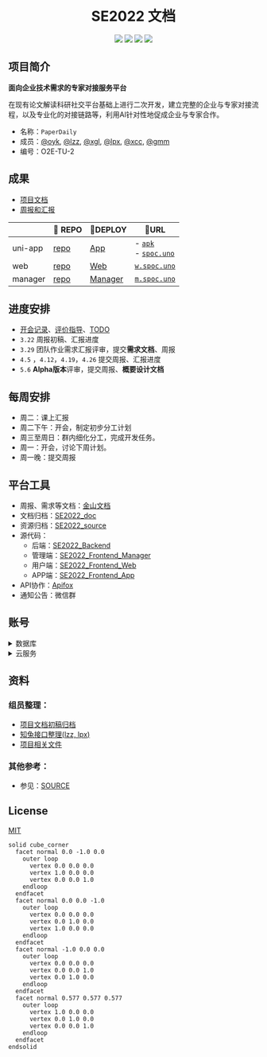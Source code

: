 <h1 align="center"> SE2022 文档 </h1>
<div align="center">

[![](https://img.shields.io/badge/backend-Django-96d6d1)](https://www.djangoproject.com/) [![](https://img.shields.io/badge/frontend-Vue.js-7B8ED0)](https://vuejs.org/) [![](https://img.shields.io/badge/framework-uniapp-4E9645)](https://uniapp.dcloud.net.cn/) [![](https://img.shields.io/badge/license-MIT-9cf)](./LICENSE)
</div>

## 项目简介

**面向企业技术需求的专家对接服务平台**

在现有论文解读科研社交平台基础上进行二次开发，建立完整的企业与专家对接流程，以及专业化的对接链路等，利用Al针对性地促成企业与专家合作。

- 名称：`PaperDaily`
- 成员：[@oyk](https://github.com/Mike-Smith-rem), [@lzz](https://github.com/cpfy), [@xgl](https://github.com/xgl010607), [@lpx](https://github.com/lpx-single), [@xcc](https://github.com/MrXcc0), [@gmm](https://github.com/imingx)
- 编号：O2E-TU-2

## 成果

- [项目文档](./Document)
- [周报和汇报](./Weekly)

|         | 🌈 REPO                                                       | 🍿DEPLOY                                        | 🧙URL  |
| ------- | ---- | ------- | ------- |
| uni-app |   [repo](https://github.com/SE-mcdb/SE2022_Frontend_App)   |   [App](https://github.com/SE-mcdb/App)   |- [`apk`](https://github.com/SE-mcdb/SE2022_Frontend_App/releases)<br/>- [`spoc.uno`](http://spoc.uno) |
| web     | [repo](https://github.com/SE-mcdb/SE2022_Frontend_Web)     | [Web](https://github.com/SE-mcdb/Web) | [`w.spoc.uno`](http://w.spoc.uno) |
| manager | [repo](https://github.com/SE-mcdb/SE2022_Frontend_Manager) | [Manager](https://github.com/SE-mcdb/Manager) | [`m.spoc.uno`](http://m.spoc.uno) |

## 进度安排

- [开会记录](./Meeting.md)、[评价指导](./Comments.md)、[TODO](./Todo.md)
- `3.22` 周报初稿、汇报进度
- `3.29` 团队作业需求汇报评审，提交**需求文档**、周报
- `4.5` ，`4.12`，`4.19`，`4.26` 提交周报、汇报进度
- `5.6` **Alpha版本**评审，提交周报、**概要设计文档**

## 每周安排

- 周二：课上汇报
- 周二下午：开会，制定初步分工计划
- 周三至周日：群内细化分工，完成开发任务。
- 周一：开会，讨论下周计划。
- 周一晚：提交周报

## 平台工具

- 周报、需求等文档：[金山文档](https://www.kdocs.cn/group/1730778455)
- 文档归档：[SE2022_doc](https://github.com/SE-mcdb/SE2022_doc)
- 资源归档：[SE2022_source](https://github.com/SE-mcdb/SE2022_source)
- 源代码： 
  - 后端：[SE2022_Backend](https://github.com/SE-mcdb/SE2022_Backend)
  - 管理端：[SE2022_Frontend_Manager](https://github.com/SE-mcdb/SE2022_Frontend_Manager)
  - 用户端：[SE2022_Frontend_Web](https://github.com/SE-mcdb/SE2022_Frontend_Web)
  - APP端：[SE2022_Frontend_App](https://github.com/SE-mcdb/SE2022_Frontend_App)
- API协作：[Apifox](https://www.apifox.cn/web/project/843519)
- 通知公告：微信群

## 账号

<details><summary>数据库</summary>

```
'HOST': 'rm-2zeu3f7e1n5yt10v0co.mysql.rds.aliyuncs.com',
'NAME': 'se2022',
'USER': 'root',
'PASSWORD': 'myja&*$4X579cKr',
'PORT': '3306'
```
</details>

<details><summary>云服务</summary>

#### 华为云（课程）

```
CentOS

'HOST': 122.9.14.73

// 普通用户
'USER': admin
'PASSWORD': se-mcdb-o2e

// 根用户
'USER': root
'PASSWORD': se-mcdb-o2e

建议使用普通用户登录
```

#### 阿里云

```
CentOS

'HOST': 47.94.7.26

// 普通用户
'USER': admin
'PASSWORD': se-mcdb-o2e

// 根用户
'USER': root
'PASSWORD': se-mcdb-o2e

建议使用普通用户登录
开放端口：8000-20000
```

</details>

## 资料

### 组员整理：

- [项目文档初稿归档](./Archive)
- [知兔接口整理(lzz, lpx)](./Archive/知兔接口详细整理.md)
- [项目相关文件](https://github.com/SE-mcdb/SE2022_source/tree/main/%E9%A1%B9%E7%9B%AE%E7%9B%B8%E5%85%B3)

### 其他参考：

- 参见：[SOURCE](https://github.com/SE-mcdb/SE2022_source)

## License

[MIT](./LICENSE)

```stl
solid cube_corner
  facet normal 0.0 -1.0 0.0
    outer loop
      vertex 0.0 0.0 0.0
      vertex 1.0 0.0 0.0
      vertex 0.0 0.0 1.0
    endloop
  endfacet
  facet normal 0.0 0.0 -1.0
    outer loop
      vertex 0.0 0.0 0.0
      vertex 0.0 1.0 0.0
      vertex 1.0 0.0 0.0
    endloop
  endfacet
  facet normal -1.0 0.0 0.0
    outer loop
      vertex 0.0 0.0 0.0
      vertex 0.0 0.0 1.0
      vertex 0.0 1.0 0.0
    endloop
  endfacet
  facet normal 0.577 0.577 0.577
    outer loop
      vertex 1.0 0.0 0.0
      vertex 0.0 1.0 0.0
      vertex 0.0 0.0 1.0
    endloop
  endfacet
endsolid
```
